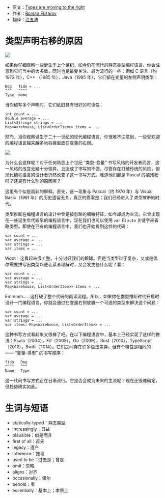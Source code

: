 - 原文：[Types are moving to the right](https://medium.com/@elizarov/types-are-moving-to-the-right-22c0ef31dd4a)
- 作者：[Roman Elizarov](https://medium.com/@elizarov)
- 翻译：[江五渣](http://jalan.space)

# 类型声明右移的原因

![](https://cdn-images-1.medium.com/max/800/0*cKzCpeFCRxQQM77R.jpg)

如果你仔细观察一些诞生于上个世纪、如今仍在流行的静态类型编程语言，你会注意到它们当中的大多数，同时也是最受关注、最为流行的一些：例如 C 语言（约 1972 年），C++ （1985 年），Java（1995 年），它们都在变量的左侧声明类型：

```
Dog   fido = ...
^^^   ^^^^
Type  Name
```

当你编写多个声明时，它们依旧具有很好的可读性：

```
int count = ...
double average = ...
List<String> strings = ...
Map<Warehouse, List<OrderItem>> items = ...
```

然而，当你观察诞生于二十一世纪的现代编程语言，你很难不注意到，一些受欢迎的编程语言越来越多地将类型放在变量的右侧。

![](https://cdn-images-1.medium.com/max/800/1*c4glYoRWwPRaYWpj9aCtgQ.png)

为什么会这样呢？对于任何熟悉上个世纪 “类型-变量” 书写风格的开发者而言，这一风格的改变无疑十分怪异，且造成了书写的不便。尽管存在打破传统的风险，但现代编程语言的设计者仍然改变了这一书写方式。难道他们都是 Pascal 的脑残粉吗？还是有什么别的原因呢？

这里有个似是而非的解释。首先，这一现象与 Pascal（约 1970 年）与 Visual Basic（1991 年）的历史遗留无关，真正的答案是：我们已经进入了*类型推断*的时代。

类型推断在编程语言的设计中曾是被忽略的细微特征，如今却成为主流。它曾出现在一些诞生年代较早的编程语言中，现在我们也可以使用 `var` 和 `auto` 关键字来省略类型。即使在已有的编程语言中，我们也开始看到这样的代码：

```
var count = ...
var average = ...
var strings = ...
var items = ...
```

Woot！这看起来很工整，十分讨好我们的眼球。但是当类型过于复杂，又或是偶尔需要拼写出类型以便让读者理解时，又会发生些什么呢？看：

```
var count = ...
var average = ...
var strings = ...
Map<Warehouse, List<OrderItem>> items = ...
```

Emmmm……这打破了整个代码的阅读流程。所以，如果你在类型推断时代开启时设计一门编程语言，你就会通过在变量右侧放置一个可选的类型来解决这个问题：

```
var count = ...
var average = ...
var strings = ...
var items: Map<Warehouse, List<OrderItem>> = ...
```

这种书写方式看起来又很棒了吧。在以下编程语言中，基本上已经实现了这样的做法：Scala（2004），F#（2005），Go（2009），Rust（2010），TypeScript（2012），Swift（2014）。它们之间存在许多语法差异，但有个特性是相同的 —— “变量-类型” 的书写顺序：

```
fido   Dog
^^^^   ^^^
Name   Type
```

这一代码书写方式正在日渐流行。它是否会成为未来的主流呢？现在还很难确定，但趋势确实如此。

# 生词与短语

- statically-typed：静态类型
- increasingly：日益
- plausible：似是而非
- first of all：首先
- legacy：遗产
- inference：推理
- used to be：过去是；曾是
- omit：忽略
- aligns：对齐
- occasionally：偶尔
- behold：看
- essentially：基本上；本质上
